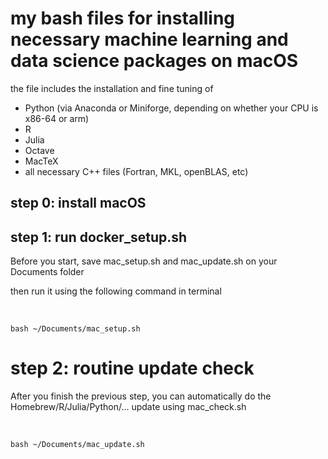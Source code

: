 # my bash files for installing necessary machine learning and data science packages on macOS

the file includes the installation and fine tuning of 

* Python (via Anaconda or Miniforge, depending on whether your CPU is x86-64 or arm) 
* R
* Julia
* Octave
* MacTeX
* all necessary C++ files (Fortran, MKL, openBLAS, etc) 


## step 0: install macOS

## step 1: run docker_setup.sh

Before you start, save mac_setup.sh and mac_update.sh on your Documents folder 

then run it using the following command in terminal

<br>

    bash ~/Documents/mac_setup.sh

# step 2: routine update check

After you finish the previous step, you can automatically do the Homebrew/R/Julia/Python/... update using mac_check.sh
  
<br>

    bash ~/Documents/mac_update.sh